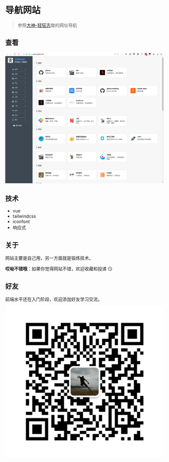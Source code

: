 # 导航网站

> 参照[大神-轻狂志](http://www.duoluole.com)做的网址导航

## 查看

[![screenshot-site](./image/screenshot/site.png)](https://www.hjx24.com)

## 技术

- vue
- tailwindcss
- iconfont
- 响应式

## 关于

网站主要是自己用，另一方面就是锻炼技术。

**哎呦不错哦**：如果你觉得网站不错，欢迎收藏和投递 :smirk:

## 好友

前端水平还在入门阶段，欢迎添加好友学习交流。

![](./image/about/qrcode.png)

